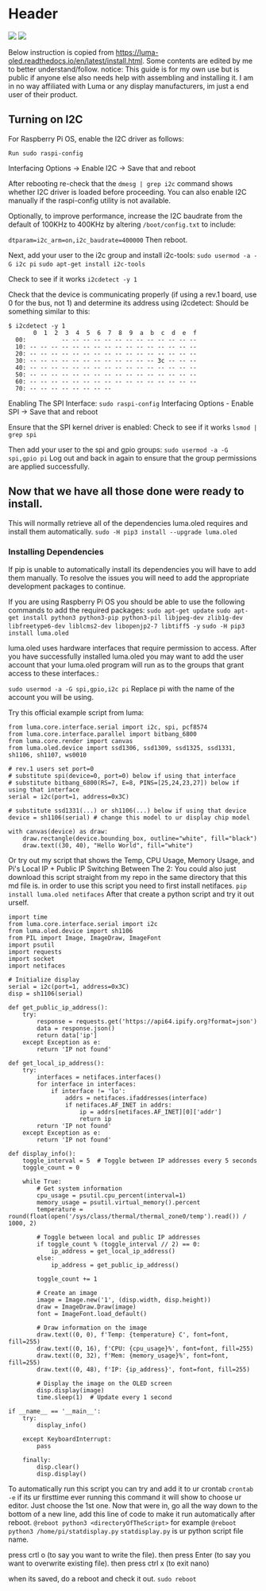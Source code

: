 # Header

<img src="https://github.com/TianYu-00/RPi4_SomeUsefulStuff/blob/main/SH1106_i2cDisplay_RPi4/i2c_oled_128x64_raspberry_pi_wiring.png"/>
<img src="https://github.com/TianYu-00/RPi4_SomeUsefulStuff/blob/main/SH1106_i2cDisplay_RPi4/SDA_SCL_Diagram.png" />


Below instruction is copied from https://luma-oled.readthedocs.io/en/latest/install.html. Some contents are edited by me to better understand/follow.
notice: This guide is for my own use but is public if anyone else also needs help with assembling and installing it. I am in no way affiliated with Luma or any display manufacturers, im just a end user of their product.  

## Turning on I2C
For Raspberry Pi OS, enable the I2C driver as follows:
```
Run sudo raspi-config
```
 Interfacing Options -> Enable I2C -> Save that and reboot

After rebooting re-check that the `dmesg | grep i2c` command shows whether I2C driver is loaded before proceeding. You can also enable I2C manually if the raspi-config utility is not available.

Optionally, to improve performance, increase the I2C baudrate from the default of 100KHz to 400KHz by altering `/boot/config.txt` to include:

`dtparam=i2c_arm=on,i2c_baudrate=400000`
Then reboot.

Next, add your user to the i2c group and install i2c-tools:
`sudo usermod -a -G i2c pi`
`sudo apt-get install i2c-tools`

Check to see if it works
`i2cdetect -y 1`

Check that the device is communicating properly (if using a rev.1 board, use 0 for the bus, not 1) and determine its address using i2cdetect:
Should be something similar to this:
```
$ i2cdetect -y 1
       0  1  2  3  4  5  6  7  8  9  a  b  c  d  e  f
  00:          -- -- -- -- -- -- -- -- -- -- -- -- --
  10: -- -- -- -- -- -- -- -- -- -- -- -- -- -- -- --
  20: -- -- -- -- -- -- -- -- -- -- -- -- -- -- -- --
  30: -- -- -- -- -- -- -- -- -- -- -- -- 3c -- -- --
  40: -- -- -- -- -- -- -- -- -- -- -- -- -- -- -- --
  50: -- -- -- -- -- -- -- -- -- -- -- -- -- -- -- --
  60: -- -- -- -- -- -- -- -- -- -- -- -- -- -- -- --
  70: -- -- -- -- -- -- -- --
```
Enabling The SPI Interface:
`sudo raspi-config`
Interfacing Options - Enable SPI -> Save that and reboot


Ensure that the SPI kernel driver is enabled:
Check to see if it works
`lsmod | grep spi`

Then add your user to the spi and gpio groups:
`sudo usermod -a -G spi,gpio pi`
Log out and back in again to ensure that the group permissions are applied successfully.

## Now that we have all those done were ready to install.
This will normally retrieve all of the dependencies luma.oled requires and install them automatically.
`sudo -H pip3 install --upgrade luma.oled`

### Installing Dependencies
If pip is unable to automatically install its dependencies you will have to add them manually. To resolve the issues you will need to add the appropriate development packages to continue.

If you are using Raspberry Pi OS you should be able to use the following commands to add the required packages:
`sudo apt-get update`
`sudo apt-get install python3 python3-pip python3-pil libjpeg-dev zlib1g-dev libfreetype6-dev liblcms2-dev libopenjp2-7 libtiff5 -y`
`sudo -H pip3 install luma.oled`

luma.oled uses hardware interfaces that require permission to access. After you have successfully installed luma.oled you may want to add the user account that your luma.oled program will run as to the groups that grant access to these interfaces.:

`sudo usermod -a -G spi,gpio,i2c pi`
Replace pi with the name of the account you will be using.


Try this official example script from luma:

```
from luma.core.interface.serial import i2c, spi, pcf8574
from luma.core.interface.parallel import bitbang_6800
from luma.core.render import canvas
from luma.oled.device import ssd1306, ssd1309, ssd1325, ssd1331, sh1106, sh1107, ws0010

# rev.1 users set port=0
# substitute spi(device=0, port=0) below if using that interface
# substitute bitbang_6800(RS=7, E=8, PINS=[25,24,23,27]) below if using that interface
serial = i2c(port=1, address=0x3C)

# substitute ssd1331(...) or sh1106(...) below if using that device
device = sh1106(serial) # change this model to ur display chip model

with canvas(device) as draw:
    draw.rectangle(device.bounding_box, outline="white", fill="black")
    draw.text((30, 40), "Hello World", fill="white")

```

Or try out my script that shows the Temp, CPU Usage, Memory Usage, and Pi's Local IP + Public IP Switching Between The 2:
You could also just download this script straight from my repo in the same directory that this md file is.
in order to use this script you need to first install netifaces.
`pip install luma.oled netifaces`
After that create a python script and try it out urself.
```
import time
from luma.core.interface.serial import i2c
from luma.oled.device import sh1106
from PIL import Image, ImageDraw, ImageFont
import psutil
import requests
import socket
import netifaces

# Initialize display
serial = i2c(port=1, address=0x3C)
disp = sh1106(serial)

def get_public_ip_address():
    try:
        response = requests.get('https://api64.ipify.org?format=json')
        data = response.json()
        return data['ip']
    except Exception as e:
        return 'IP not found'

def get_local_ip_address():
    try:
        interfaces = netifaces.interfaces()
        for interface in interfaces:
            if interface != 'lo':
                addrs = netifaces.ifaddresses(interface)
                if netifaces.AF_INET in addrs:
                    ip = addrs[netifaces.AF_INET][0]['addr']
                    return ip
        return 'IP not found'
    except Exception as e:
        return 'IP not found'

def display_info():
    toggle_interval = 5  # Toggle between IP addresses every 5 seconds
    toggle_count = 0

    while True:
        # Get system information
        cpu_usage = psutil.cpu_percent(interval=1)
        memory_usage = psutil.virtual_memory().percent
        temperature = round(float(open('/sys/class/thermal/thermal_zone0/temp').read()) / 1000, 2)

        # Toggle between local and public IP addresses
        if toggle_count % (toggle_interval // 2) == 0:
            ip_address = get_local_ip_address()
        else:
            ip_address = get_public_ip_address()

        toggle_count += 1

        # Create an image
        image = Image.new('1', (disp.width, disp.height))
        draw = ImageDraw.Draw(image)
        font = ImageFont.load_default()

        # Draw information on the image
        draw.text((0, 0), f'Temp: {temperature} C', font=font, fill=255)
        draw.text((0, 16), f'CPU: {cpu_usage}%', font=font, fill=255)
        draw.text((0, 32), f'Mem: {memory_usage}%', font=font, fill=255)
        draw.text((0, 48), f'IP: {ip_address}', font=font, fill=255)

        # Display the image on the OLED screen
        disp.display(image)
        time.sleep(1)  # Update every 1 second

if __name__ == '__main__':
    try:
        display_info()

    except KeyboardInterrupt:
        pass

    finally:
        disp.clear()
        disp.display()

```
To automatically run this script you can try and add it to ur crontab
`crontab -e`
if its ur firsttime ever running this command it will show to choose ur editor. Just choose the 1st one.
Now that were in, go all the way down to the bottom of a new line, add this line of code to make it run automatically after reboot.
`@reboot python3 <directoryOfTheScript>`
for example
`@reboot python3 /home/pi/statdisplay.py`
`statdisplay.py` is ur python script file name.

press crtl o (to say you want to write the file). then
press Enter (to say you want to overwrite existing file). then
press ctrl x (to exit nano)

when its saved, do a reboot and check it out.
`sudo reboot`







